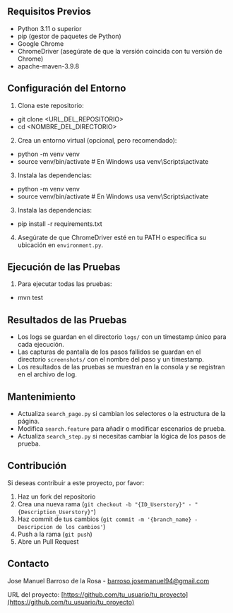 ## Requisitos Previos

- Python 3.11 o superior
- pip (gestor de paquetes de Python)
- Google Chrome
- ChromeDriver (asegúrate de que la versión coincida con tu versión de Chrome)
- apache-maven-3.9.8

## Configuración del Entorno

1. Clona este repositorio:

 - git clone <URL_DEL_REPOSITORIO>
 - cd <NOMBRE_DEL_DIRECTORIO>

2. Crea un entorno virtual (opcional, pero recomendado):

 - python -m venv venv
 - source venv/bin/activate  # En Windows usa venv\Scripts\activate

3. Instala las dependencias:

 - python -m venv venv
 - source venv/bin/activate  # En Windows usa venv\Scripts\activate

3. Instala las dependencias:

 - pip install -r requirements.txt

4. Asegúrate de que ChromeDriver esté en tu PATH o especifica su ubicación en `environment.py`.

## Ejecución de las Pruebas

1. Para ejecutar todas las pruebas:

 - mvn test

## Resultados de las Pruebas

- Los logs se guardan en el directorio `logs/` con un timestamp único para cada ejecución.
- Las capturas de pantalla de los pasos fallidos se guardan en el directorio `screenshots/` con el nombre del paso y un timestamp.
- Los resultados de las pruebas se muestran en la consola y se registran en el archivo de log.

## Mantenimiento

- Actualiza `search_page.py` si cambian los selectores o la estructura de la página.
- Modifica `search.feature` para añadir o modificar escenarios de prueba.
- Actualiza `search_step.py` si necesitas cambiar la lógica de los pasos de prueba.

## Contribución

Si deseas contribuir a este proyecto, por favor:

1. Haz un fork del repositorio
2. Crea una nueva rama (`git checkout -b "{ID_Userstory}" - "{Description_Userstory}"`)
3. Haz commit de tus cambios (`git commit -m '{branch_name} - Descripcion de los cambios'`)
4. Push a la rama (`git push`)
5. Abre un Pull Request

## Contacto

Jose Manuel Barroso de la Rosa - barroso.josemanuel94@gmail.com

URL del proyecto: [https://github.com/tu_usuario/tu_proyecto](https://github.com/tu_usuario/tu_proyecto)
